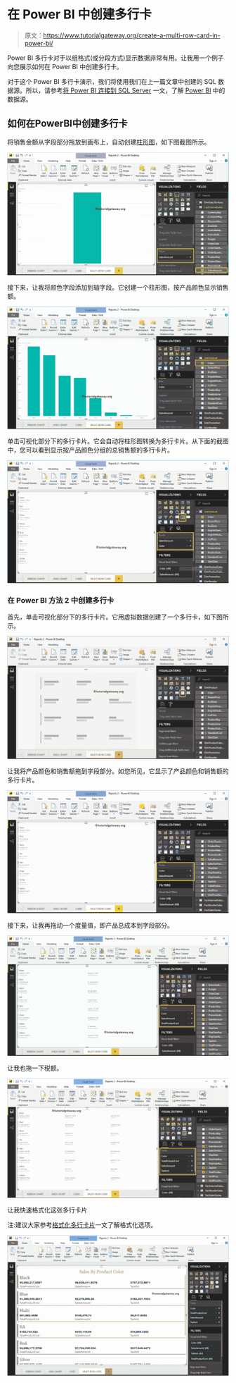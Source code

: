 # 在 Power BI 中创建多行卡

> 原文：<https://www.tutorialgateway.org/create-a-multi-row-card-in-power-bi/>

Power BI 多行卡对于以组格式(或分段方式)显示数据非常有用。让我用一个例子向您展示如何在 Power BI 中创建多行卡。

对于这个 Power BI 多行卡演示，我们将使用我们在上一篇文章中创建的 SQL 数据源。所以，请参考[将 Power BI 连接到 SQL Server](https://www.tutorialgateway.org/connect-power-bi-to-sql-server/) 一文，了解 [Power BI](https://www.tutorialgateway.org/power-bi-tutorial/) 中的数据源。

## 如何在PowerBI中创建多行卡

将销售金额从字段部分拖放到画布上，自动创建[柱形图](https://www.tutorialgateway.org/column-chart-in-power-bi/)，如下图截图所示。

![Create a Multi-Row Card in Power BI 1](img/e465c719b406a7e20b8d4600fe494579.png)

接下来，让我将颜色字段添加到轴字段。它创建一个柱形图，按产品颜色显示销售额。

![Create a Multi-Row Card in Power BI 2](img/e127641b27b2395451b33d5506dd9585.png)

单击可视化部分下的多行卡片。它会自动将柱形图转换为多行卡片。从下面的截图中，您可以看到显示按产品颜色分组的总销售额的多行卡片。

![Create a Multi-Row Card in Power BI 3](img/6aa2b726d9c7ffcdc6a772c452600ca7.png)

### 在 Power BI 方法 2 中创建多行卡

首先，单击可视化部分下的多行卡片。它用虚拟数据创建了一个多行卡，如下图所示。

![Create a Multi-Row Card in Power BI 4](img/0af74137b7a3fc4567e2b508605c012c.png)

让我将产品颜色和销售额拖到字段部分。如您所见，它显示了产品颜色和销售额的多行卡片。

![Create a Multi-Row Card in Power BI 5](img/ffa72f21e4896d017a571e994d1abcf1.png)

接下来，让我再拖动一个度量值，即产品总成本到字段部分。

![Create a Multi-Row Card in Power BI 6](img/a7dc783d6b147ebfeb3000f1c3866a1e.png)

让我也拖一下税额。

![Create a Multi-Row Card in Power BI 7](img/66d0a16ffda1d7391466bce0c7cb74e0.png)

让我快速格式化这张多行卡片

注:建议大家参考[格式化多行卡片](https://www.tutorialgateway.org/format-power-bi-multi-row-card/)一文了解格式化选项。

![Create a Multi-Row Card in Power BI 8](img/236e9515ec9701b1b5ae3358f0916508.png)